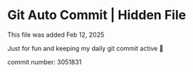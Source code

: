 # Git Auto Commit | Hidden File

This file was added Feb 12, 2025

Just for fun and keeping my daily git commit active 🤪

commit number: 3051831
